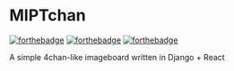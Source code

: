 # MIPTchan

[![forthebadge](https://img.shields.io/badge/made%20for-transgenders-F4C6F5)]() [![forthebadge](https://img.shields.io/badge/gluten-free-B0F9F2)]() [![forthebadge](https://img.shields.io/badge/codestyle-A%2B%2B-brightgreen)]() 


A simple 4chan-like imageboard written in Django + React
